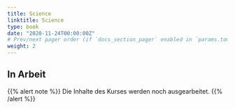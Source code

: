```yaml
---
title: Science
linktitle: Science
type: book
date: "2020-11-24T00:00:00Z"
# Prev/next pager order (if `docs_section_pager` enabled in `params.toml`)
weight: 2
---
```


## In Arbeit

{{% alert note %}}
Die Inhalte des Kurses werden noch ausgearbeitet.
{{% /alert %}}
